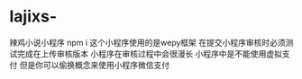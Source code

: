 # lajixs-
辣鸡小说小程序
npm i 
这个小程序使用的是wepy框架
在提交小程序审核时必须测试完成在上传审核版本
小程序在审核过程中会很漫长
小程序中是不能使用虚拟支付 但是你可以偷换概念来使用小程序微信支付

